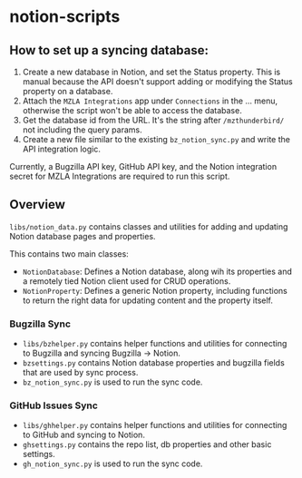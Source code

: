 # notion-scripts

## How to set up a syncing database:

1. Create a new database in Notion, and set the Status property. This is manual because the API doesn't support adding or modifying the Status property on a database.
2. Attach the `MZLA Integrations` app under `Connections` in the ... menu, otherwise the script won't be able to access the database.
3. Get the database id from the URL. It's the string after `/mzthunderbird/` not including the query params.
4. Create a new file similar to the existing `bz_notion_sync.py` and write the API integration logic.

Currently, a Bugzilla API key, GitHub API key, and the Notion integration secret for MZLA Integrations are required to run this script.

## Overview

`libs/notion_data.py` contains classes and utilities for adding and updating Notion database pages and properties.

This contains two main classes:

* `NotionDatabase`: Defines a Notion database, along wih its properties and a remotely tied Notion client used for CRUD operations.
* `NotionProperty`: Defines a generic Notion property, including functions to return the right data for updating content and the property itself.

### Bugzilla Sync
* `libs/bzhelper.py` contains helper functions and utilities for connecting to Bugzilla and syncing Bugzilla -> Notion.
* `bzsettings.py` contains Notion database properties and bugzilla fields that are used by sync process.
* `bz_notion_sync.py` is used to run the sync code.

### GitHub Issues Sync
* `libs/ghhelper.py` contains helper functions and utilities for connecting to GitHub and syncing to Notion.
* `ghsettings.py` contains the repo list, db properties and other basic settings.
* `gh_notion_sync.py` is used to run the sync code.
